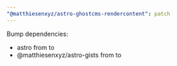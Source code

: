 ```yaml
---
"@matthiesenxyz/astro-ghostcms-rendercontent": patch
---
```


Bump dependencies:

- astro from to
- @matthiesenxyz/astro-gists from to
